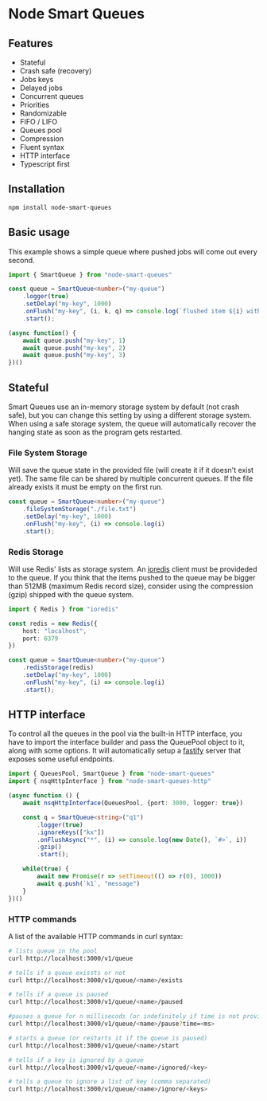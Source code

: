 # Node Smart Queues

## Features

- Stateful
- Crash safe (recovery)
- Jobs keys
- Delayed jobs
- Concurrent queues
- Priorities
- Randomizable
- FIFO / LIFO 
- Queues pool
- Compression
- Fluent syntax
- HTTP interface
- Typescript first

## Installation

```bash
npm install node-smart-queues
```

## Basic usage

This example shows a simple queue where pushed jobs will come out every second.

```typescript
import { SmartQueue } from "node-smart-queues"

const queue = SmartQueue<number>("my-queue")
	.logger(true)
	.setDelay("my-key", 1000)
	.onFlush("my-key", (i, k, q) => console.log(`flushed item ${i} with key ${k} from queue ${q}`))
	.start();

(async function() {
	await queue.push("my-key", 1)
	await queue.push("my-key", 2)
	await queue.push("my-key", 3)
})()
```

## Stateful

Smart Queues use an in-memory storage system by default (not crash safe), but you can change this setting by using a different storage system. When using a safe storage system, the queue will automatically recover the hanging state as soon as the program gets restarted. 

### File System Storage

Will save the queue state in the provided file (will create it if it doesn't exist yet). The same file can be shared by multiple concurrent queues. If the file already exists it must be empty on the first run.

```typescript
const queue = SmartQueue<number>("my-queue")
	.fileSystemStorage("./file.txt")
	.setDelay("my-key", 1000)
	.onFlush("my-key", (i) => console.log(i)
	.start();
```

### Redis Storage

Will use Redis' lists as storage system. An [ioredis](https://github.com/luin/ioredis) client must be provideded to the queue. If you think that the items pushed to the queue may be bigger than 512MB (maximum Redis record size), consider using the compression (gzip) shipped with the queue system.

```typescript
import { Redis } from "ioredis"

const redis = new Redis({
	host: "localhost",
	port: 6379
})

const queue = SmartQueue<number>("my-queue")
	.redisStorage(redis)
	.setDelay("my-key", 1000)
	.onFlush("my-key", (i) => console.log(i)
	.start();
```

## HTTP interface

To control all the queues in the pool via the built-in HTTP interface, you have to import the interface builder and pass the QueuePool object to it, along with some options. It will automatically setup a [fastify]() server that exposes some useful endpoints.

```typescript
import { QueuesPool, SmartQueue } from "node-smart-queues"
import { nsqHttpInterface } from "node-smart-queues-http"

(async function () {
	await nsqHttpInterface(QueuesPool, {port: 3000, logger: true})

	const q = SmartQueue<string>("q1")
		.logger(true)
		.ignoreKeys(["kx"])
		.onFlushAsync("*", (i) => console.log(new Date(), `#>`, i))
		.gzip()
		.start();

	while(true) {
		await new Promise(r => setTimeout(() => r(0), 1000))
		await q.push(`k1`, "message")
	}
})()
```

### HTTP commands

A list of the available HTTP commands in curl syntax:

```bash
# lists queue in the pool
curl http://localhost:3000/v1/queue

# tells if a queue exissts or not
curl http://localhost:3000/v1/queue/<name>/exists

# tells if a queue is paused
curl http://localhost:3000/v1/queue/<name>/paused

#pauses a queue for n millisecods (or indefinitely if time is not provided)
curl http://localhost:3000/v1/queue/<name>/pause?time=<ms>

# starts a queue (or restarts it if the queue is paused)
curl http://localhost:3000/v1/queue/<name>/start

# tells if a key is ignored by a queue
curl http://localhost:3000/v1/queue/<name>/ignored/<key>

# tells a queue to ignore a list of key (comma separated)
curl http://localhost:3000/v1/queue/<name>/ignore/<keys>
```